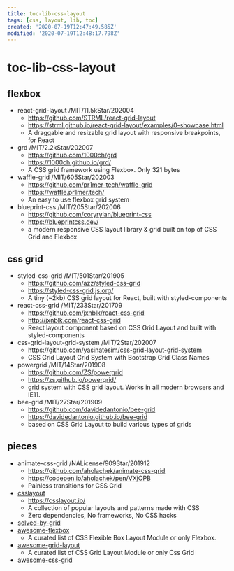 ```yaml
---
title: toc-lib-css-layout
tags: [css, layout, lib, toc]
created: '2020-07-19T12:47:49.585Z'
modified: '2020-07-19T12:48:17.798Z'
---
```


# toc-lib-css-layout

## flexbox

- react-grid-layout /MIT/11.5kStar/202004
  - https://github.com/STRML/react-grid-layout
  - https://strml.github.io/react-grid-layout/examples/0-showcase.html
  - A draggable and resizable grid layout with responsive breakpoints, for React
- grd /MIT/2.2kStar/202007
  - https://github.com/1000ch/grd
  - https://1000ch.github.io/grd/
  - A CSS grid framework using Flexbox. Only 321 bytes
- waffle-grid /MIT/605Star/202003
  - https://github.com/pr1mer-tech/waffle-grid
  - https://waffle.pr1mer.tech/
  - An easy to use flexbox grid system
- blueprint-css /MIT/205Star/202006
  - https://github.com/coryrylan/blueprint-css
  - https://blueprintcss.dev/
  - a modern responsive CSS layout library & grid built on top of CSS Grid and Flexbox

## css grid

- styled-css-grid /MIT/501Star/201905
  - https://github.com/azz/styled-css-grid
  - https://styled-css-grid.js.org/
  - A tiny (~2kb) CSS grid layout for React, built with styled-components
- react-css-grid /MIT/233Star/201709
  - https://github.com/jxnblk/react-css-grid
  - http://jxnblk.com/react-css-grid
  - React layout component based on CSS Grid Layout and built with styled-components
- css-grid-layout-grid-system /MIT/2Star/202007
  - https://github.com/yasinatesim/css-grid-layout-grid-system
  - CSS Grid Layout Grid System with Bootstrap Grid Class Names
- powergrid /MIT/14Star/201908
  - https://github.com/ZS/powergrid
  - https://zs.github.io/powergrid/
  - grid system with CSS grid layout. Works in all modern browsers and IE11.
- bee-grid /MIT/27Star/201909
  - https://github.com/davidedantonio/bee-grid
  - https://davidedantonio.github.io/bee-grid
  - based on CSS Grid Layout to build various types of grids

## pieces

- animate-css-grid /NALicense/909Star/201912
  - https://github.com/aholachek/animate-css-grid
  - https://codepen.io/aholachek/pen/VXjOPB
  - Painless transitions for CSS Grid
- [csslayout](https://github.com/phuoc-ng/csslayout)
  - https://csslayout.io/
  - A collection of popular layouts and patterns made with CSS
  - Zero dependencies, No frameworks, No CSS hacks
- [solved-by-grid](https://github.com/phiilu/solved-by-grid)
- [awesome-flexbox](https://github.com/afonsopacifer/awesome-flexbox)
  - A curated list of CSS Flexible Box Layout Module or only Flexbox.
- [awesome-grid-layout](https://github.com/simoneas02/awesome-grid-layout)
  - A curated list of CSS Grid Layout Module or only Css Grid
- [awesome-css-grid](https://github.com/valentinogagliardi/awesome-css-grid)
